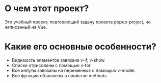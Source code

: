 # О чем этот проект?

Это учебный проект, повторяющий задачу проекта popup-project, но написанный на Vue.

# Какие его основные особенности?
- Видимость элементов завязана v-if, v-show.
- Списки отрисованы с помощью v-for.
- Все инпуты завязаны на переменных с помощью v-model.
- Все функции объявлены в свойстве methods.
